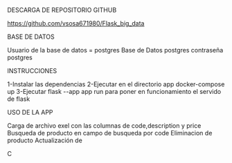 DESCARGA DE REPOSITORIO GITHUB

https://github.com/vsosa671980/Flask_big_data

BASE DE DATOS

Usuario de la base de datos = postgres
Base de Datos postgres
contraseña postgres

INSTRUCCIONES

1-Instalar las dependencias
2-Ejecutar en el directorio app docker-compose up
3-Ejecutar flask --app app run para poner en funcionamiento el servido de flask

USO DE LA APP

Carga de archivo exel con las columnas de code,description y price
Busqueda de producto en campo de busqueda por code
Eliminacion de producto
Actualización de 

C